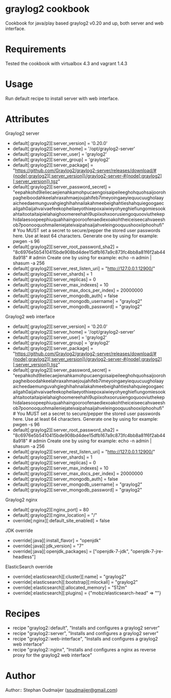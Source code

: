 # graylog2 cookbook

Cookbook for java/play based graylog2 v0.20 and up, both server and web interface.

# Requirements

Tested the cookbook with virtualbox 4.3 and vagrant 1.4.3

# Usage

Run default recipe to install server with web interface.

# Attributes

Graylog2 server

* default[:graylog2][:server_version] = '0.20.0'
* default[:graylog2][:server_home] = '/opt/graylog2-server'
* default[:graylog2][:server_user] = 'graylog2'
* default[:graylog2][:server_group] = 'graylog2'
* default[:graylog2][:server_package] = "https://github.com/Graylog2/graylog2-server/releases/download/#{node[:graylog2][:server_version]}/graylog2-server-#{node[:graylog2][:server_version]}.tgz"
* default[:graylog2][:server_password_secret] = "eepahkohd9ieliecaejienahkamohpucaengoisaipeileeghohquohsaijoorohpagheiboodahkeelahraxahmaejoujahifeb7imeyoingaeyiequucuugholaayaicheedaemunguvahgieghihahnailakahmeebeighahtieshahquiegoogaecailgah0aijahvaivaefeekopheilaeyothixepoxaiwieyohyeghiefiungomiesookahtaitootaitaipielahaighoomereehahl9upiixohxoorusiengoquooviuthekephidalaesoopeephiuquahhaingooroofenaediexoakohtheiceiseecahvaeeshob7poonooquohmaileniejateivaipahsaijahveleingooquushooxiiphoohufi" # You MUST set a secret to secure/pepper the stored user passwords here. Use at least 64 characters. Generate one by using for example: pwgen -s 96
* default[:graylog2][:server_root_password_sha2] = "8c6976e5b5410415bde908bd4dee15dfb167a9c873fc4bb8a81f6f2ab448a918" # admin Create one by using for example: echo -n admin | shasum -a 256
* default[:graylog2][:server_rest_listen_uri] = "http://127.0.0.1:12900/"
* default[:graylog2][:server_shards] = 1
* default[:graylog2][:server_replicas] = 0
* default[:graylog2][:server_max_indexes] = 10
* default[:graylog2][:server_max_docs_per_index] = 20000000
* default[:graylog2][:server_mongodb_auth] = false
* default[:graylog2][:server_mongodb_username] = "graylog2"
* default[:graylog2][:server_mongodb_password] = "graylog2"

Graylog2 web interface

* default[:graylog2][:server_version] = '0.20.0'
* default[:graylog2][:server_home] = '/opt/graylog2-server'
* default[:graylog2][:server_user] = 'graylog2'
* default[:graylog2][:server_group] = 'graylog2'
* default[:graylog2][:server_package] = "https://github.com/Graylog2/graylog2-server/releases/download/#{node[:graylog2][:server_version]}/graylog2-server-#{node[:graylog2][:server_version]}.tgz"
* default[:graylog2][:server_password_secret] = "eepahkohd9ieliecaejienahkamohpucaengoisaipeileeghohquohsaijoorohpagheiboodahkeelahraxahmaejoujahifeb7imeyoingaeyiequucuugholaayaicheedaemunguvahgieghihahnailakahmeebeighahtieshahquiegoogaecailgah0aijahvaivaefeekopheilaeyothixepoxaiwieyohyeghiefiungomiesookahtaitootaitaipielahaighoomereehahl9upiixohxoorusiengoquooviuthekephidalaesoopeephiuquahhaingooroofenaediexoakohtheiceiseecahvaeeshob7poonooquohmaileniejateivaipahsaijahveleingooquushooxiiphoohufi" # You MUST set a secret to secure/pepper the stored user passwords here. Use at least 64 characters. Generate one by using for example: pwgen -s 96
* default[:graylog2][:server_root_password_sha2] = "8c6976e5b5410415bde908bd4dee15dfb167a9c873fc4bb8a81f6f2ab448a918" # admin Create one by using for example: echo -n admin | shasum -a 256
* default[:graylog2][:server_rest_listen_uri] = "http://127.0.0.1:12900/"
* default[:graylog2][:server_shards] = 1
* default[:graylog2][:server_replicas] = 0
* default[:graylog2][:server_max_indexes] = 10
* default[:graylog2][:server_max_docs_per_index] = 20000000
* default[:graylog2][:server_mongodb_auth] = false
* default[:graylog2][:server_mongodb_username] = "graylog2"
* default[:graylog2][:server_mongodb_password] = "graylog2"

Graylog2 nginx

* default[:graylog2][:nginx_port] = 80
* default[:graylog2][:nginx_location] = "/"
* override[:nginx][:default_site_enabled] = false

JDK override

* override[:java][:install_flavor] = "openjdk"
* override[:java][:jdk_version] = "7"
* override[:java][:openjdk_packages] = ["openjdk-7-jdk", "openjdk-7-jre-headless"]

ElasticSearch override

* override[:elasticsearch][:cluster][:name] = "graylog2"
* override[:elasticsearch][:bootstrap][:mlockall] = "graylog2"
* override[:elasticsearch][:allocated_memory] = "512m"
* override[:elasticsearch][:plugins] = {"mobz/elasticsearch-head" => ""}

# Recipes

* recipe "graylog2::default", "Installs and configures a graylog2 server"
* recipe "graylog2::server", "Installs and configures a graylog2 server"
* recipe "graylog2::web-interface", "Installs and configures a graylog2 web interface"
* recipe "graylog2::nginx", "Installs and configures a nginx as reverse proxy for the graylog2 web interface"

# Author

Author:: Stephan Oudmaijer (soudmaijer@gmail.com)
